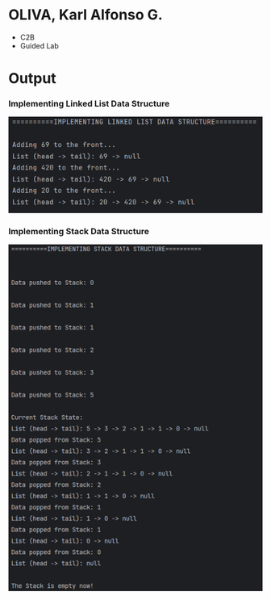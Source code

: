 # OLIVA, Karl Alfonso G.
- C2B
- Guided Lab

# Output
### Implementing Linked List Data Structure
![LinkedListOutput](src/img/img1.png)
### Implementing Stack Data Structure
![StackOutput](src/img/img2.png)
